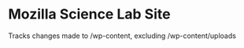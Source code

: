 Mozilla Science Lab Site
===========
Tracks changes made to /wp-content, excluding /wp-content/uploads
